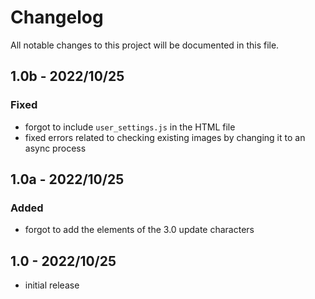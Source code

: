 # Changelog
All notable changes to this project will be documented in
this file.

## 1.0b - 2022/10/25
### Fixed
* forgot to include `user_settings.js` in the HTML file
* fixed errors related to checking existing images by changing
it to an async process

## 1.0a - 2022/10/25
### Added
* forgot to add the elements of the 3.0 update characters

## 1.0 - 2022/10/25
* initial release